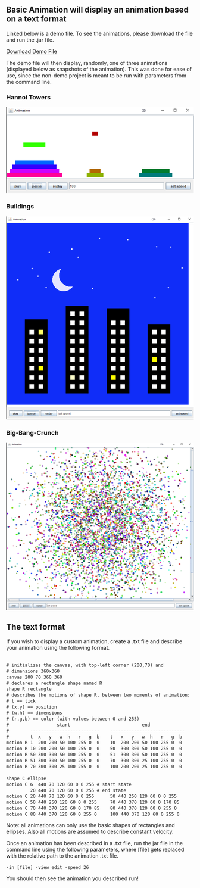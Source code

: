 ## Basic Animation will display an animation based on a text format

Linked below is a demo file. To see the animations, please download the file and run the .jar file.

<a href="https://github.com/GregoryNau/BasicAnimation/blob/gh-pages/BasicAnimation-Demo.zip" download="download">Download Demo File</a>

The demo file will then display, randomly, one of three animations (displayed below as snapshots of the animation).
This was done for ease of use, since the non-demo project is meant to be run with parameters from the command line.

### Hannoi Towers
![Image](HannoiPic.png)

### Buildings
![Image](BuildingsPic.png)

### Big-Bang-Crunch
![Image](Big-BangPic.png)

## The text format

If you wish to display a custom animation, create a .txt file and describe your animation using the following format.

```

# initializes the canvas, with top-left corner (200,70) and
# dimensions 360x360
canvas 200 70 360 360
# declares a rectangle shape named R
shape R rectangle
# describes the motions of shape R, between two moments of animation:
# t == tick
# (x,y) == position
# (w,h) == dimensions
# (r,g,b) == color (with values between 0 and 255)
#                  start                           end
#        --------------------------    ----------------------------
#        t  x   y   w  h   r   g  b    t   x   y   w  h   r   g  b
motion R 1  200 200 50 100 255 0  0    10  200 200 50 100 255 0  0
motion R 10 200 200 50 100 255 0  0    50  300 300 50 100 255 0  0
motion R 50 300 300 50 100 255 0  0    51  300 300 50 100 255 0  0
motion R 51 300 300 50 100 255 0  0    70  300 300 25 100 255 0  0
motion R 70 300 300 25 100 255 0  0    100 200 200 25 100 255 0  0

shape C ellipse
motion C 6  440 70 120 60 0 0 255 # start state
         20 440 70 120 60 0 0 255 # end state
motion C 20 440 70 120 60 0 0 255      50 440 250 120 60 0 0 255
motion C 50 440 250 120 60 0 0 255     70 440 370 120 60 0 170 85
motion C 70 440 370 120 60 0 170 85    80 440 370 120 60 0 255 0
motion C 80 440 370 120 60 0 255 0     100 440 370 120 60 0 255 0
```

Note: all animations can only use the basic shapes of rectangles and ellipses. Also all motions are assumed to describe constant velocity.

Once an animation has been described in a .txt file, run the jar file in the command line using the following parameters, where [file] gets replaced with the relative path to the animation .txt file.

```
-in [file] -view edit -speed 26
```

You should then see the animation you described run!
